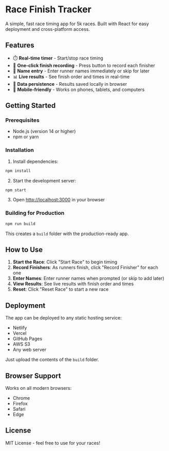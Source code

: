 # Race Finish Tracker

A simple, fast race timing app for 5k races. Built with React for easy deployment and cross-platform access.

## Features

- ⏱️ **Real-time timer** - Start/stop race timing
- 🏁 **One-click finish recording** - Press button to record each finisher
- 👤 **Name entry** - Enter runner names immediately or skip for later
- 📊 **Live results** - See finish order and times in real-time
- 💾 **Data persistence** - Results saved locally in browser
- 📱 **Mobile-friendly** - Works on phones, tablets, and computers

## Getting Started

### Prerequisites

- Node.js (version 14 or higher)
- npm or yarn

### Installation

1. Install dependencies:
```bash
npm install
```

2. Start the development server:
```bash
npm start
```

3. Open [http://localhost:3000](http://localhost:3000) in your browser

### Building for Production

```bash
npm run build
```

This creates a `build` folder with the production-ready app.

## How to Use

1. **Start the Race**: Click "Start Race" to begin timing
2. **Record Finishers**: As runners finish, click "Record Finisher" for each one
3. **Enter Names**: Enter runner names when prompted (or skip to add later)
4. **View Results**: See live results with finish order and times
5. **Reset**: Click "Reset Race" to start a new race

## Deployment

The app can be deployed to any static hosting service:
- Netlify
- Vercel
- GitHub Pages
- AWS S3
- Any web server

Just upload the contents of the `build` folder.

## Browser Support

Works on all modern browsers:
- Chrome
- Firefox
- Safari
- Edge

## License

MIT License - feel free to use for your races!
